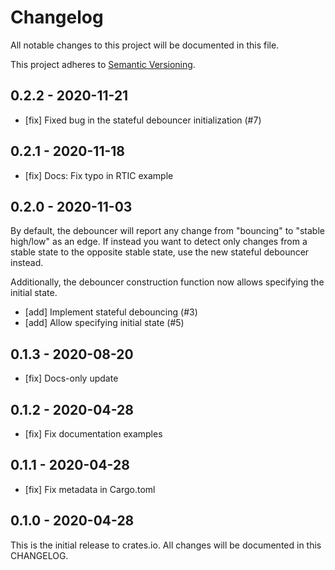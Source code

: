 # Changelog

All notable changes to this project will be documented in this file.

This project adheres to [Semantic Versioning](http://semver.org/spec/v2.0.0.html).


## 0.2.2 - 2020-11-21

- [fix] Fixed bug in the stateful debouncer initialization (#7)

## 0.2.1 - 2020-11-18

- [fix] Docs: Fix typo in RTIC example

## 0.2.0 - 2020-11-03

By default, the debouncer will report any change from "bouncing" to "stable
high/low" as an edge. If instead you want to detect only changes from a stable
state to the opposite stable state, use the new stateful debouncer instead.

Additionally, the debouncer construction function now allows specifying the
initial state.

- [add] Implement stateful debouncing (#3)
- [add] Allow specifying initial state (#5)

## 0.1.3 - 2020-08-20

- [fix] Docs-only update

## 0.1.2 - 2020-04-28

- [fix] Fix documentation examples

## 0.1.1 - 2020-04-28

- [fix] Fix metadata in Cargo.toml

## 0.1.0 - 2020-04-28

This is the initial release to crates.io. All changes will be documented in
this CHANGELOG.
